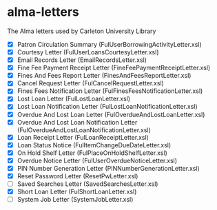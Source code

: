 # alma-letters

The Alma letters used by Carleton University Library

- [x] Patron Circulation Summary (FulUserBorrowingActivityLetter.xsl)
- [x] Courtesy Letter (FulUserLoansCourtesyLetter.xsl)
- [x] Email Records Letter (EmailRecordsLetter.xsl)
- [x] Fine Fee Payment Receipt Letter (FineFeePaymentReceiptLetter.xsl)
- [x] Fines And Fees Report Letter (FinesAndFeesReportLetter.xsl)
- [x] Cancel Request Letter (FulCancelRequestLetter.xsl)
- [x] Fines Fees Notification Letter (FulFinesFeesNotificationLetter.xsl)
- [x] Lost Loan Letter (FulLostLoanLetter.xsl)
- [x] Lost Loan Notification Letter (FulLostLoanNotificationLetter.xsl)
- [x] Overdue And Lost Loan Letter (FulOverdueAndLostLoanLetter.xsl)
- [x] Overdue And Lost Loan Notification Letter (FulOverdueAndLostLoanNotificationLetter.xsl)
- [x] Loan Receipt Letter (FulLoanReceiptLetter.xsl)
- [x] Loan Status Notice (FulItemChangeDueDateLetter.xsl)
- [x] On Hold Shelf Letter (FulPlaceOnHoldShelfLetter.xsl)
- [x] Overdue Notice Letter (FulUserOverdueNoticeLetter.xsl)
- [x] PIN Number Generation Letter (PINNumberGenerationLetter.xsl)
- [x] Reset Password Letter (ResetPwLetter.xsl)
- [ ] Saved Searches Letter (SavedSearchesLetter.xsl)
- [x] Short Loan Letter (FulShortLoanLetter.xsl)
- [ ] System Job Letter (SystemJobLetter.xsl)
